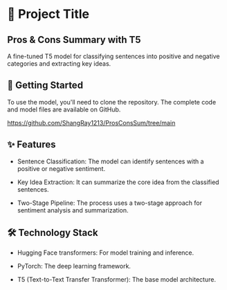 # 📝 Project Title
**Pros & Cons Summary with T5**
---
A fine-tuned T5 model for classifying sentences into positive and negative categories and extracting key ideas.


**🚀 Getting Started**
---
To use the model, you'll need to clone the repository. The complete code and model files are available on GitHub.

https://github.com/ShangRay1213/ProsConsSum/tree/main

**✨ Features**
---
* Sentence Classification: The model can identify sentences with a positive or negative sentiment.

* Key Idea Extraction: It can summarize the core idea from the classified sentences.

* Two-Stage Pipeline: The process uses a two-stage approach for sentiment analysis and summarization.

**🛠️ Technology Stack**
---
* Hugging Face transformers: For model training and inference.

* PyTorch: The deep learning framework.

* T5 (Text-to-Text Transfer Transformer): The base model architecture.
